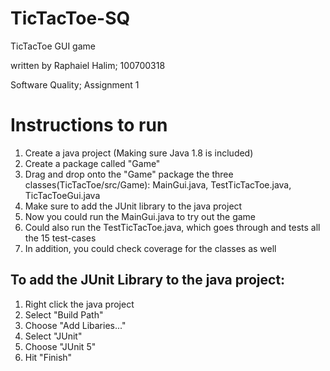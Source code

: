 # TicTacToe-SQ

TicTacToe GUI game

written by Raphaiel Halim; 100700318

Software Quality; Assignment 1

# Instructions to run
1. Create a java project (Making sure Java 1.8 is included)
2. Create a package called "Game"
3. Drag and drop onto the "Game" package the three classes(TicTacToe/src/Game): MainGui.java, TestTicTacToe.java, TicTacToeGui.java
4. Make sure to add the JUnit library to the java project
5. Now you could run the MainGui.java to try out the game
6. Could also run the TestTicTacToe.java, which goes through and tests all the 15 test-cases
7. In addition, you could check coverage for the classes as well

## To add the JUnit Library to the java project:
1. Right click the java project 
2. Select "Build Path" 
3. Choose "Add Libaries..."
4. Select "JUnit"
5. Choose "JUnit 5"
6. Hit "Finish"
